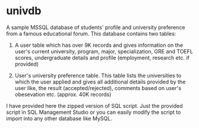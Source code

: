 univdb
======

A sample MSSQL database of students' profile and university preference from a famous educational forum. This database contains two tables:

1) A user table which has over 9K records and gives information on the user's current university, program, major, specialization, GRE and TOEFL scores, undergraduate details and profile (employment, research etc. if provided)

2) User's university preference table. This table lists the universities to which the user applied and gives all additional details provided by the user like, the result (accepted/rejected), comments based on user's obesevation etc. (approx. 40K records)

I have provided here the zipped version of SQL script. Just the provided script in SQL Management Studio or you can easily modify the script to import into any other database like MySQL.

